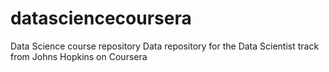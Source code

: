 # datasciencecoursera
Data Science course repository
Data repository for the Data Scientist track from Johns Hopkins on Coursera

